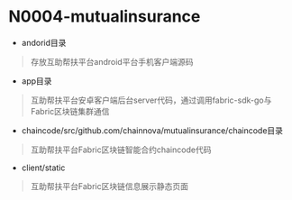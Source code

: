 # N0004-mutualinsurance

- andorid目录
> 存放互助帮扶平台android平台手机客户端源码

- app目录
> 互助帮扶平台安卓客户端后台server代码，通过调用fabric-sdk-go与Fabric区块链集群通信

- chaincode/src/github.com/chainnova/mutualinsurance/chaincode目录
> 互助帮扶平台Fabric区块链智能合约chaincode代码

- client/static
> 互助帮扶平台Fabric区块链信息展示静态页面
